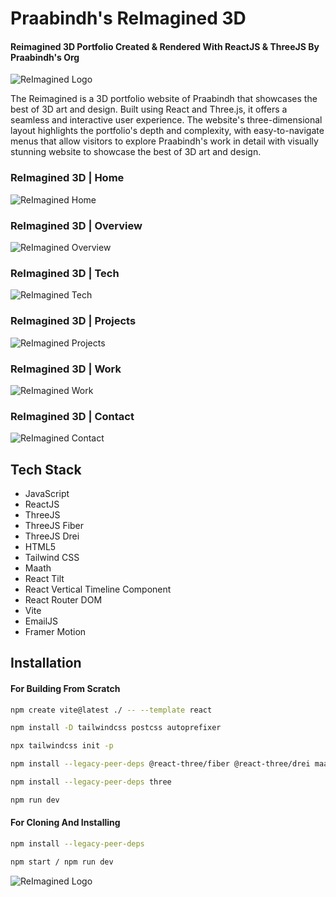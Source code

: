 
# Praabindh's ReImagined 3D
#### Reimagined 3D Portfolio Created & Rendered With ReactJS & ThreeJS By Praabindh's Org

![ReImagined Logo](https://iili.io/HU50YBV.png)

The Reimagined is a 3D portfolio website of Praabindh that showcases the best of 3D art and design. Built using React and Three.js, it offers a seamless and interactive user experience. The website's three-dimensional layout highlights the portfolio's depth and complexity, with easy-to-navigate menus that allow visitors to explore Praabindh's work in detail with visually stunning website to showcase the best of 3D art and design.

### ReImagined 3D | Home
![ReImagined Home](https://iili.io/HU5RRKg.png)

### ReImagined 3D | Overview
![ReImagined Overview](https://iili.io/HU5RTV1.png)

### ReImagined 3D | Tech
![ReImagined Tech](https://iili.io/HU5RuiF.png)

### ReImagined 3D | Projects
![ReImagined Projects](https://iili.io/HU5R5la.png)

### ReImagined 3D | Work
![ReImagined Work](https://iili.io/HU5RxDB.png)

### ReImagined 3D | Contact
![ReImagined Contact](https://iili.io/HU5RIoP.png)


## Tech Stack

- JavaScript
- ReactJS
- ThreeJS
- ThreeJS Fiber
- ThreeJS Drei
- HTML5
- Tailwind CSS
- Maath
- React Tilt
- React Vertical Timeline Component
- React Router DOM
- Vite
- EmailJS
- Framer Motion
## Installation

#### For Building From Scratch
```bash
npm create vite@latest ./ -- --template react 

npm install -D tailwindcss postcss autoprefixer

npx tailwindcss init -p

npm install --legacy-peer-deps @react-three/fiber @react-three/drei maath react-tilt react-vertical-timeline-component @emailjs/browser framer-motion react-router-dom

npm install --legacy-peer-deps three

npm run dev
```

#### For Cloning And Installing
```bash
npm install --legacy-peer-deps

npm start / npm run dev
```

![ReImagined Logo](https://iili.io/HU5lxDv.png)